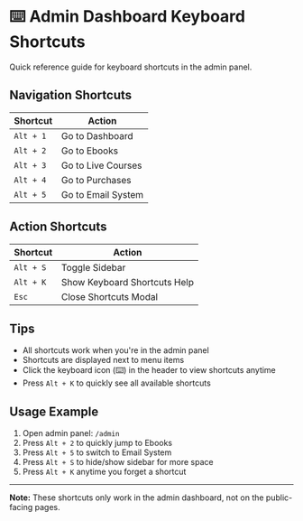 # ⌨️ Admin Dashboard Keyboard Shortcuts

Quick reference guide for keyboard shortcuts in the admin panel.

## Navigation Shortcuts

| Shortcut | Action |
|----------|--------|
| `Alt + 1` | Go to Dashboard |
| `Alt + 2` | Go to Ebooks |
| `Alt + 3` | Go to Live Courses |
| `Alt + 4` | Go to Purchases |
| `Alt + 5` | Go to Email System |

## Action Shortcuts

| Shortcut | Action |
|----------|--------|
| `Alt + S` | Toggle Sidebar |
| `Alt + K` | Show Keyboard Shortcuts Help |
| `Esc` | Close Shortcuts Modal |

## Tips

- All shortcuts work when you're in the admin panel
- Shortcuts are displayed next to menu items
- Click the keyboard icon (⌨️) in the header to view shortcuts anytime
- Press `Alt + K` to quickly see all available shortcuts

## Usage Example

1. Open admin panel: `/admin`
2. Press `Alt + 2` to quickly jump to Ebooks
3. Press `Alt + 5` to switch to Email System
4. Press `Alt + S` to hide/show sidebar for more space
5. Press `Alt + K` anytime you forget a shortcut

---

**Note:** These shortcuts only work in the admin dashboard, not on the public-facing pages.

